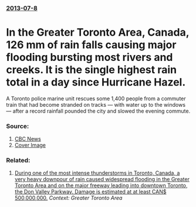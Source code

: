 ### [2013-07-8](/news/2013/07/8/index.md)

# In the Greater Toronto Area, Canada, 126 mm of rain falls causing major flooding bursting most rivers and creeks. It is the single highest rain total in a day since Hurricane Hazel. 

A Toronto police marine unit rescues some 1,400 people from a commuter train that had become stranded on tracks &mdash; with water up to the windows &mdash; after a record rainfall pounded the city and slowed the evening commute. 


### Source:

1. [CBC News](http://www.cbc.ca/news/canada/toronto/story/2013/07/08/toronto-weather-heavy-rain.html)
1. [Cover Image](https://i.cbc.ca/1.1386469.1378968575!/httpImage/image.jpg_gen/derivatives/16x9_1180/hi-852-toronto-train-rescue.jpg)

### Related:

1. [ During one of the most intense thunderstorms in Toronto, Canada, a very heavy downpour of rain caused widespread flooding in the Greater Toronto Area and on the major freeway leading into downtown Toronto, the Don Valley Parkway. Damage is estimated at at least CAN$ 500,000,000.](/news/2005/08/19/during-one-of-the-most-intense-thunderstorms-in-toronto-canada-a-very-heavy-downpour-of-rain-caused-widespread-flooding-in-the-greater-to.md) _Context: Greater Toronto Area_
